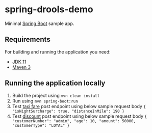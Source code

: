 # spring-drools-demo

Minimal [Spring Boot](http://projects.spring.io/spring-boot/) sample app.

## Requirements

For building and running the application you need:

- [JDK 11](https://www.oracle.com/in/java/technologies/javase/jdk11-archive-downloads.html)
- [Maven 3](https://maven.apache.org)

## Running the application locally

1. Build the project using `mvn clean install`
2. Run using `mvn spring-boot:run`
3. Test [taxi fare](http://localhost:8080/get-taxi-fare) post endpoint using below sample request body
    `
   {
   "isNightSurcharge": true,
   "distanceInMile": 190
   }
    `
4. Test [discount](http://localhost:8080/get-discount) post endpoint using below sample request body
   `
   {
   "customerNumber": "admin",
   "age": 10,
   "amount": 50000,
   "customerType": "LOYAL"
   }
   `